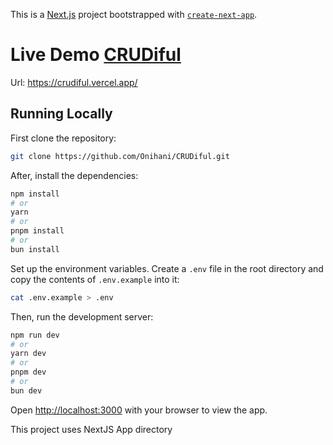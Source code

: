 This is a [Next.js](https://nextjs.org/) project bootstrapped with [`create-next-app`](https://github.com/vercel/next.js/tree/canary/packages/create-next-app).

# Live Demo [CRUDiful](https://crudiful.vercel.app/)
Url: https://crudiful.vercel.app/

## Running Locally

First clone the repository:

```bash
git clone https://github.com/Onihani/CRUDiful.git
```

After, install the dependencies:

```bash
npm install
# or
yarn
# or
pnpm install
# or
bun install
```

Set up the environment variables. Create a `.env` file in the root directory and copy the contents of `.env.example` into it:

```bash
cat .env.example > .env
```

Then, run the development server:

```bash
npm run dev
# or
yarn dev
# or
pnpm dev
# or
bun dev
```

Open [http://localhost:3000](http://localhost:3000) with your browser to view the app.

This project uses NextJS App directory
